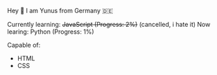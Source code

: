 Hey 👋
I am Yunus from Germany 🇩🇪

Currently learning: ~~JavaScript (Progress: 2%)~~ (cancelled, i hate it)
Now learing: Python (Progress: 1%)

Capable of:
- HTML
- CSS